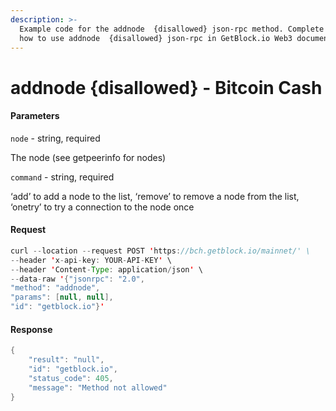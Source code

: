 ```yaml
---
description: >-
  Example code for the addnode  {disallowed} json-rpc method. Сomplete guide on
  how to use addnode  {disallowed} json-rpc in GetBlock.io Web3 documentation.
---
```


# addnode {disallowed} - Bitcoin Cash

#### Parameters

`node` - string, required

The node (see getpeerinfo for nodes)

`command` - string, required

‘add’ to add a node to the list, ‘remove’ to remove a node from the list, ‘onetry’ to try a connection to the node once

#### Request

```java
curl --location --request POST 'https://bch.getblock.io/mainnet/' \
--header 'x-api-key: YOUR-API-KEY' \
--header 'Content-Type: application/json' \
--data-raw '{"jsonrpc": "2.0",
"method": "addnode",
"params": [null, null],
"id": "getblock.io"}'
```

#### Response

```java
{
    "result": "null",
    "id": "getblock.io",
    "status_code": 405,
    "message": "Method not allowed"
}
```
